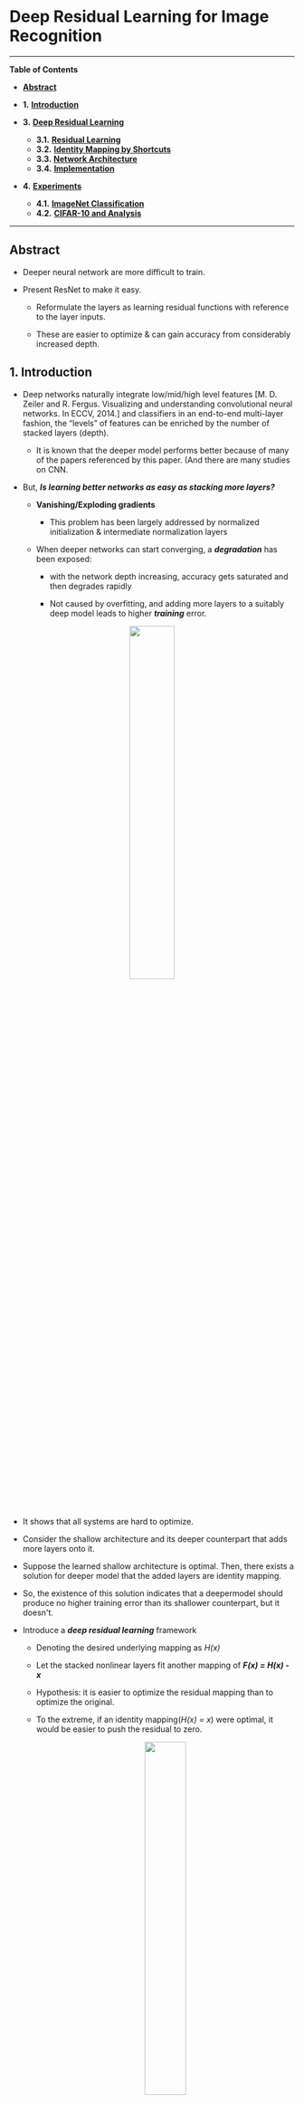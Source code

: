 # Deep Residual Learning for Image Recognition
----------------------------------------------------------------------------------------------------------------------------------------------------
**Table of Contents**

* [**Abstract**](#abstract)

* **1.** [**Introduction**](#1-introduction)

* **3.** [**Deep Residual Learning**](#3-deep-residual-learning)
	- **3.1.** [**Residual Learning**](#31-residual-learning)
	- **3.2.** [**Identity Mapping by Shortcuts**](#32-identity-mapping-by-shortcuts)
  - **3.3.** [**Network Architecture**](#33-network-architectures)
  - **3.4.** [**Implementation**](#34-implementation)
* **4.** [**Experiments**](#4-experiments)
	- **4.1.** [**ImageNet Classification**](#41-imagenet-classification)
	- **4.2.** [**CIFAR-10 and Analysis**](#42-cifar-10-and-analysis)

----------------------------------------------------------------------------------------------------------------------------------------------------
## Abstract
- Deeper neural network are more difficult to train.

- Present ResNet to make it easy.
  - Reformulate the layers as learning residual functions with reference to the layer inputs.
  
  - These are easier to optimize & can gain accuracy from considerably increased depth.

## 1. Introduction
- Deep networks naturally integrate low/mid/high level features [M. D. Zeiler and R. Fergus. Visualizing and understanding convolutional neural networks. In ECCV, 2014.] and classifiers in an end-to-end multi-layer fashion, the “levels” of features can be enriched
by the number of stacked layers (depth).

  - It is known that the deeper model performs better because of many of the papers referenced by this paper. (And there are many studies on CNN.
  
- But, ***Is learning better networks as easy as stacking more layers?***

  - **Vanishing/Exploding gradients**
    - This problem has been largely addressed by normalized initialization & intermediate normalization layers
    
  - When deeper networks can start converging, a ***degradation*** has been exposed:
    - with the network depth increasing, accuracy gets saturated and then degrades rapidly
    
    - Not caused by overfitting, and adding more layers to a suitably deep model leads to higher ***training*** error.
<p align="center"><img src = "https://user-images.githubusercontent.com/88715406/155293529-9fac8ef1-e65f-47d3-87b7-1ad5c077ee76.png" width = "40%" height = "40%"></p>


- It shows that all systems are hard to optimize.

- Consider the shallow architecture and its deeper counterpart that adds more layers onto it. 

- Suppose the learned shallow architecture is optimal. Then, there exists a solution for deeper model that the added layers are identity mapping.

- So, the existence of this solution indicates that a deepermodel should produce no higher training error than its shallower counterpart, but it doesn't.

- Introduce a ***deep residual learning*** framework
  - Denoting the desired underlying mapping as *H(x)*
  
  - Let the stacked nonlinear layers fit another mapping of ***F(x) = H(x) - x***
  
  - Hypothesis: it is easier to optimize the residual mapping than to optimize the original.
  
  - To the extreme, if an identity mapping(*H(x) = x*) were optimal, it would be easier to push the residual to zero.
	<p align="center"><img src = "https://user-images.githubusercontent.com/88715406/155295564-a2affa73-ae8e-4b0f-981a-741bd4b246c9.png" width = "40%" height = "40%"></p>

  
	- Short connection
		- simply perform *identity* mapping and their outputs added to the output of the stacked layers.
		- it requires neither extra parameter nor computational complexity
- We show that
	- 1) Extremely ResNets are easy to optimize, but the counterpart "plain" nets exhibit higher training error when the depth increases
	
	- 2) ResNets can easily enjoy accuracy gains from greatly increased depth, producing results substantially better than previous networks.


## 3. Deep Residual Learning
#### 3.1. Residual Learning
- If one hypothesizes that multiple nonlinear layers can asymptotically approximate complicated fnctions, then it is equivalent to hypothesize that they can asymptotically approximate the residual functions, *F(x) = H(x) - x*. 

- They are only mathematically transposing, but the ease of learning varies depending on the form.

- This reformulation is motivated by the counterintuitive phenomena about the degradation problem in the introduction.
	- The degradation problem suggests that the solvers might have difficulties in approximating identity mappings with multiple nonlinear layers.
	- With the residual learning reformulation, if identity mappings are optimal, the solvers may simply drive the weights of the multiple nonlinear layers toward zero to approach identity mappings.

#### 3.2. Identity Mapping by Shortcuts
- Adopt residual learning to every few stacked layers. 

- We consider a building block defined as <img src = "https://user-images.githubusercontent.com/88715406/155332522-70200c27-341c-4c0e-9696-99766868cf84.png" width = "10%" height = "10%">
	- *F* represents the residual mapping to be learned. 
	- ex) In Figure 2, <img src = "https://user-images.githubusercontent.com/88715406/155332741-29aff029-f461-45c5-8b1d-8819548d5615.png" width = "10%" height = "10%"> where sigma is ReLU and the biases are omitted for simplifying notations.


- It introduces neither extra parameter nor computation complexity.
	- can fairly compare plain/residual networks that simultaneously have the same number of parameters, depth, width, and computational cost (except for the negligible element-wise addition).
	
- Also the dimensions of ***x*** and ***F*** must be equal. 
	- If not, perform a linear projection ***W_s*** to match the dimensions.
	
- The form of the residual function ***F*** is flexible.
	- it can have 2, 3 or more layers.
	
	- But if it has only a single layer, it is similar to linear layer ***Wx + x***.
	
	- Also applicable to convolutional layers.

#### 3.3. Network Architectures
###### Plain Network
- Inspired by VGG nets

- The convolutional layers mostly have 3X3 filters and follow 2 simple design rules:
	- 1) for the same output feature map size, the layers have the same number of filters.
	
	- 2) if the feature map size is halved, the number of filters is doubled to preserve the time complexity per layer.
	
- Perform downsampling directly by convolutional layers that have a stride of 2.
- Ends with a global average pooling layer and a 1000-way fc layer with softmax.

<p align="center"><img src = "https://user-images.githubusercontent.com/88715406/155338853-0f3c484d-46e8-4128-8939-ec10f8b31f3e.png" width = "40%" height = "40%"></p>

#### 3.4. Implementation
- **Scale Augmentation**: random resize with its shorter side in 256 ~ 480
- **Color Augmentation** : used in AlexNet
- **Batch Normalization** : right after each Conv Layer & before activation
- **Weights Initialization**
- **SGD** : with a mini-Batch 256
- **Learning Rate** : starts from 0.1 and is divided by 10 when the error plateaus
- **Iteration** : 60 x 10^4
- **Weight Decay & Momentum** : 0.0001, 0.9
- **No Dropout** 

## 4. Experiments
#### 4.1 ImageNet Classification
- Evaluate 18-layer & 34-layer of plain networks and residual networks
<p align="center"><img src = "https://user-images.githubusercontent.com/88715406/155469122-ea061168-c25f-4d32-ba62-1a5416dff409.png" width = "40%" height = "40%"></p>
<p align="center"><img src = "https://user-images.githubusercontent.com/88715406/155469261-29796ebb-9d16-45af-bfb1-6c227757b410.png" width = "80%" height = "80%"></p>


- In plain net case, we can observe the degradation problem.

- This optimization difficulty is unlikely to be caused by vanishing gradients.
	- These networks are trained with BN, which ensures forward propagated signals to have non-zero variances.
	
	- The backward propagated gradients exhibit healthy norms with BN.
<p align="center"><img src = "https://user-images.githubusercontent.com/88715406/155470618-5310cfbe-fdb7-4d75-8f43-1e034e16e5f8.png" width = "40%" height = "40%"></p>


- Table 3 suggests that the solver works to some extent as the 34-layer plain net is still able to achieve competitive accuracy. 
	- **The deep plain nets may have exponentially low convergence rates.**

- In residual network case, 3 major observations
	- 1) 34-layer > 18-layer (degradation well addressed)
	- 2) Reduced the top-1 error 
	- 3) Resnet converges faster at the early stage

#### Identity *vs.* Projection Shortcuts
- 3 options for shortcuts (Table 3) 
	- **A.** Increasing Dimension with **zero-paddings**; otherwise identity
	- **B.** Increasing Dimension with **projection shortcuts**; otherwise identity
	- **C.** All shorcuts are projections

- better than the plain network
	- B > A
		- zero-padded dimensions in A indeed have no residual learning. (값이 그냥 0이기 때문에)
	- C > B
		- The extra parameters introduced by many projection shortcuts.
	- But the small difference among A, B, C show tha projection shortcuts are not essential for addressing the degradation. So it is suffices to use identity shortcut. 

#### Deeper Bottleneck Architectures
- In basic block, if the layer deepens to more than 50, the computational efficiency is not good.
<p align="center"><img src = "https://user-images.githubusercontent.com/88715406/155478047-7a299a9d-fd5f-4021-81f7-c5785e868c8c.png" width = "40%" height = "40%"></p>


- 1X1 Conv Layer are responsible for reducing and then increasing dimensions. (https://hwiyong.tistory.com/45)
- 
